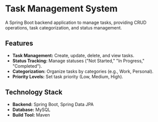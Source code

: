 # Task Management System

A Spring Boot backend application to manage tasks, providing CRUD operations, task categorization, and status management.

## Features

- **Task Management:** Create, update, delete, and view tasks.
- **Status Tracking:** Manage statuses ("Not Started," "In Progress," "Completed").
- **Categorization:** Organize tasks by categories (e.g., Work, Personal).
- **Priority Levels:** Set task priority (Low, Medium, High).

## Technology Stack

- **Backend:** Spring Boot, Spring Data JPA
- **Database:** MySQL
- **Build Tool:** Maven
